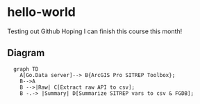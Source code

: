 # hello-world
Testing out Github
Hoping I can finish this course this month!

## Diagram
```mermaid
  graph TD
    A[Go.Data server]--> B{ArcGIS Pro SITREP Toolbox};
    B-->A
    B -->|Raw| C[Extract raw API to csv];
    B -.-> |Summary| D[Summarize SITREP vars to csv & FGDB];
```


